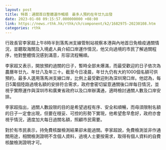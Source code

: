 ```yaml
---
layout: post
title: 特首：通關首日整體運作暢順　最多人預約在年廿九出發
date: 2023-01-08 09:15:57.000000000 +08:00
link: https://news.rthk.hk/rthk/ch/component/k2/1682975-20230108.htm
categories: rthk
---
```


行政長官李家超上午8時半到落馬洲支線管制站視察本港與內地首日免檢疫通關情況，並聽取海關及入境處人員介紹口岸運作情況，他又向過境的市民了解過關程序，他對整體情況感到滿意，形容流程暢順。

李家超又表示，開放預約過關的日子，暫時全部未爆滿，而最受歡迎的日子依次為農曆年廿九、年廿八及年三十。截至今日凌晨，年廿九仍有大約1000個名額可供預約，最多人選用落馬洲支線口岸，比例上最受歡迎則為深圳灣口岸。他認為，每日5萬個陸路過境名額的安排符合需求，政府會密切留意通關後口岸每日情況，並視乎實際運作與深圳市和廣東省政府以及口岸辦溝通，適時檢討通關人數及口岸安排。

李家超指出，過關人數設限的目的是希望過程有序、安全和順暢，而毋須限制名額的日子一定會出現，但要在穩妥、可控的形勢下實現，他希望愈早愈好，政府亦會視乎情況，適度加大每日過關名額，照顧市民需要。

對於有市民表示，持免費核酸檢測結果卻未能過關。李家超說，免費檢測並非作通關用途，相關檢測證明不含個人資料，過境人士要按需求，取得有個人資料的自費核酸檢測證明才可。

